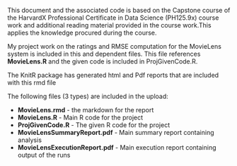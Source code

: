 This document and the associated code is based on the Capstone course of the HarvardX Professional Certificate in Data Science (PH125.9x) course work and additional reading material provided in the course work.This applies the knowledge procured during the course.

My project work on the ratings and RMSE computation for the MovieLens system is included in this and dependent files. This file references **MovieLens.R** and the given code is included in ProjGivenCode.R.

The KnitR package has generated html and Pdf reports that are included with this rmd file

The following files (3 types) are included in the upload:

- **MovieLens.rmd** - the markdown for the report
- **MovieLens.R** - Main R code for the project
- **ProjGivenCode.R** - The given R code for the project
- **MovieLensSummaryReport.pdf** - Main summary report containing analysis
- **MovieLensExecutionReport.pdf** - Main execution report containing output of the runs
